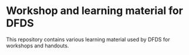 # Workshop and learning material for DFDS

This repository contains various learning material used by DFDS for workshops and handouts. 
